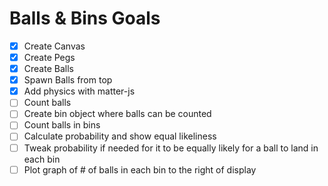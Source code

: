 # Balls & Bins Goals

- [x] Create Canvas
- [x] Create Pegs
- [x] Create Balls
- [x] Spawn Balls from top
- [x] Add physics with matter-js
- [ ] Count balls
- [ ] Create bin object where balls can be counted
- [ ] Count balls in bins
- [ ] Calculate probability and show equal likeliness
- [ ] Tweak probability if needed for it to be equally likely for a ball to land in each bin
- [ ] Plot graph of # of balls in each bin to the right of display

